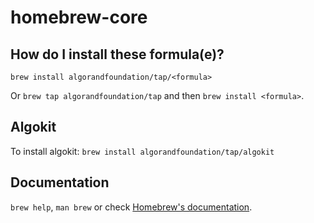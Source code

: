 # homebrew-core

## How do I install these formula(e)?

`brew install algorandfoundation/tap/<formula>`

Or `brew tap algorandfoundation/tap` and then `brew install <formula>`.

## Algokit

To install algokit: `brew install algorandfoundation/tap/algokit`

## Documentation

`brew help`, `man brew` or check [Homebrew's documentation](https://docs.brew.sh).
